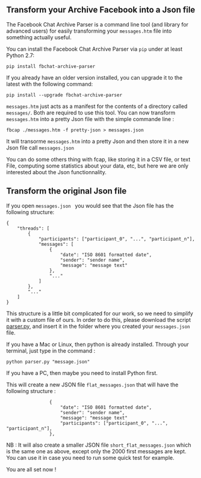## Transform your Archive Facebook into a Json file

The Facebook Chat Archive Parser is a command line tool (and library for advanced users) for easily transforming your ``messages.htm`` file into something actually useful.

You can install the Facebook Chat Archive Parser via ``pip`` under at least
Python 2.7:

    pip install fbchat-archive-parser

If you already have an older version installed, you can upgrade it to the latest with the following command:

    pip install --upgrade fbchat-archive-parser

``messages.htm`` just acts as a manifest for the contents of a directory called ``messages/``. Both are required to use this tool.
You can now transform ``messages.htm`` into a pretty Json file with the simple commande line :

    fbcap ./messages.htm -f pretty-json > messages.json 

It will transorme ``messages.htm`` into a pretty Json and then store it in a new Json file call ``messages.json ``

You can do some others thing with fcap, like storing it in a CSV file, or text File, computing some statistics about your data, etc, but here we are only interested about the Json functionnality.

## Transform the original Json file

If you open ``messages.json `` you would see that the Json file has the following structure:

    {
        "threads": [
            {
                "participants": ["participant_0", "...", "participant_n"],
                "messages": [
                    {
                        "date": "ISO 8601 formatted date",
                        "sender": "sender name",
                        "message": "message text"
                    },
                    "..."
                ]
            },
            "..."
        ]
    }

This structure is a little bit complicated for our work, so we need to simplify it with a custom file of ours. 
In order to do this, please download the script [parser.py](https://github.com/adurivault/FBMessage/blob/master/parser.py), and insert it in the folder where you created your ``messages.json`` file. 

If you have a Mac or Linux, then python is already installed. Through your terminal, just type in the command : 

    python parser.py "message.json"

If you have a PC, then maybe you need to install Python first. 

This will create a new JSON file ``flat_messages.json`` that will have the following structure :

                    {
                        "date": "ISO 8601 formatted date",
                        "sender": "sender name",
                        "message": "message text"
                        "participants": ["participant_0", "...", "participant_n"],
                    },

NB : It will also create a smaller JSON file ``short_flat_messages.json`` which is the same one as above, except only the 2000 first messages are kept. You can use it in case you need to run some quick test for example. 

You are all set now !
